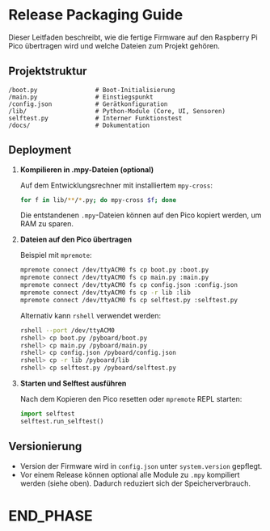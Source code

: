 # Release Packaging Guide

Dieser Leitfaden beschreibt, wie die fertige Firmware auf den Raspberry Pi Pico übertragen wird und welche Dateien zum Projekt gehören.

## Projektstruktur

```
/boot.py                # Boot-Initialisierung
/main.py                # Einstiegspunkt
/config.json            # Gerätkonfiguration
/lib/                   # Python-Module (Core, UI, Sensoren)
selftest.py             # Interner Funktionstest
/docs/                  # Dokumentation
```

## Deployment

1. **Kompilieren in .mpy-Dateien (optional)**

   Auf dem Entwicklungsrechner mit installiertem `mpy-cross`:

   ```bash
   for f in lib/**/*.py; do mpy-cross $f; done
   ```
   Die entstandenen `.mpy`-Dateien können auf den Pico kopiert werden, um RAM zu sparen.

2. **Dateien auf den Pico übertragen**

   Beispiel mit `mpremote`:

   ```bash
   mpremote connect /dev/ttyACM0 fs cp boot.py :boot.py
   mpremote connect /dev/ttyACM0 fs cp main.py :main.py
   mpremote connect /dev/ttyACM0 fs cp config.json :config.json
   mpremote connect /dev/ttyACM0 fs cp -r lib :lib
   mpremote connect /dev/ttyACM0 fs cp selftest.py :selftest.py
   ````

   Alternativ kann `rshell` verwendet werden:

   ```bash
   rshell --port /dev/ttyACM0
   rshell> cp boot.py /pyboard/boot.py
   rshell> cp main.py /pyboard/main.py
   rshell> cp config.json /pyboard/config.json
   rshell> cp -r lib /pyboard/lib
   rshell> cp selftest.py /pyboard/selftest.py
   ````

3. **Starten und Selftest ausführen**

   Nach dem Kopieren den Pico resetten oder `mpremote` REPL starten:

   ```python
   import selftest
   selftest.run_selftest()
   ```

## Versionierung

- Version der Firmware wird in `config.json` unter `system.version` gepflegt.
- Vor einem Release können optional alle Module zu `.mpy` kompiliert werden (siehe oben). Dadurch reduziert sich der Speicherverbrauch.

# END_PHASE
